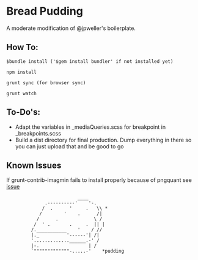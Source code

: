 # Bread Pudding

A moderate modification of @jpweller's boilerplate.

## How To: 
```
$bundle install ('$gem install bundler' if not installed yet)
```
```
npm install
```
```
grunt sync (for browser sync)
```
```
grunt watch
```

## To-Do's:

* Adapt the variables in _mediaQueries.scss for breakpoint in _breakpoints.scss
* Build a dist directory for final production. Dump everything in there so you can just upload that and be good to go

## Known Issues

If grunt-contrib-imagmin fails to install properly because of pngquant see [issue](https://github.com/gruntjs/grunt-contrib-imagemin/issues/183/#issuecomment-41841391)


```
                          ____
              .----------'    '-.
             /  .      '     .   \\ *
            /        '    .      /|
           /      .             \ /
          /  ' .       .     .  || |
         /.___________    '    / //
         |._          '------'| /|
         '.............______.-' /  
         |-.                  | /
         `"""""""""""""-.....-'    *pudding
```